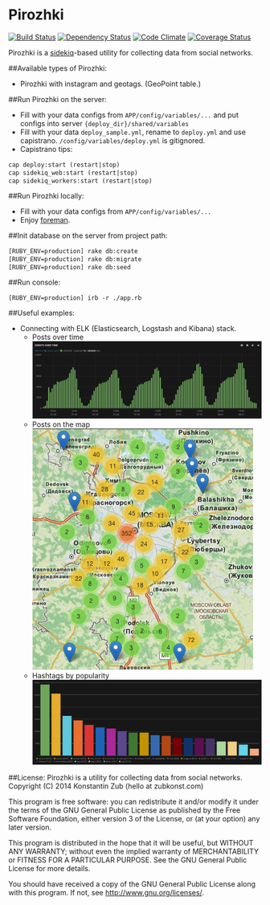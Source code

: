 Pirozhki
========
[![Build Status](https://travis-ci.org/ZubKonst/pirozhki.svg?branch=master)](https://travis-ci.org/ZubKonst/pirozhki)
[![Dependency Status](https://gemnasium.com/ZubKonst/pirozhki.svg)](https://gemnasium.com/ZubKonst/pirozhki)
[![Code Climate](https://codeclimate.com/github/ZubKonst/pirozhki/badges/gpa.svg)](https://codeclimate.com/github/ZubKonst/pirozhki)
[![Coverage Status](https://coveralls.io/repos/ZubKonst/pirozhki/badge.png?branch=master)](https://coveralls.io/r/ZubKonst/pirozhki)

Pirozhki is a [sidekiq](http://sidekiq.org)-based utility for collecting data from social networks. 

##Available types of Pirozhki:
- Pirozhki with instagram and geotags. (GeoPoint table.)

##Run Pirozhki on the server:
- Fill with your data configs from `APP/config/variables/...` and put configs into server `{deploy_dir}/shared/variables`  
- Fill with your data `deploy_sample.yml`, rename to `deploy.yml` and use capistrano. `/config/variables/deploy.yml` is gitignored.
- Capistrano tips:
```
cap deploy:start (restart|stop)
cap sidekiq_web:start (restart|stop)
cap sidekiq_workers:start (restart|stop)
```

##Run Pirozhki locally:
- Fill with your data configs from `APP/config/variables/...`
- Enjoy [foreman](https://github.com/ddollar/foreman).

##Init database on the server from project path:
```
[RUBY_ENV=production] rake db:create
[RUBY_ENV=production] rake db:migrate
[RUBY_ENV=production] rake db:seed
```

##Run console:
```
[RUBY_ENV=production] irb -r ./app.rb
```

##Useful examples:
- Connecting with ELK (Elasticsearch, Logstash and Kibana) stack.
  - Posts over time ![Images over time](info/images_over_time.png)
  - Posts on the map ![Images on the map](info/images_on_the_map.png)
  - Hashtags by popularity ![Hashtags and Places](info/hashtags_by_popularity.png)

##License:
Pirozhki is a utility for collecting data from social networks.
Copyright (C) 2014  Konstantin Zub (hello at zubkonst.com)

This program is free software: you can redistribute it and/or modify
it under the terms of the GNU General Public License as published by
the Free Software Foundation, either version 3 of the License, or
(at your option) any later version.

This program is distributed in the hope that it will be useful,
but WITHOUT ANY WARRANTY; without even the implied warranty of
MERCHANTABILITY or FITNESS FOR A PARTICULAR PURPOSE.  See the
GNU General Public License for more details.

You should have received a copy of the GNU General Public License
along with this program.  If not, see <http://www.gnu.org/licenses/>.
